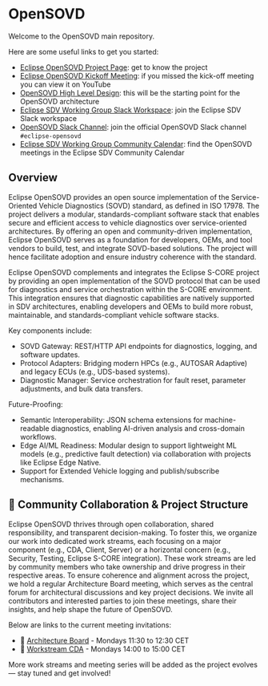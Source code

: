 <!--
# *******************************************************************************
# Copyright (c) 2025 The Contributors to Eclipse OpenSOVD (see CONTRIBUTORS)
#
# See the NOTICE file(s) distributed with this work for additional
# information regarding copyright ownership.
#
# This program and the accompanying materials are made available under the
# terms of the Apache License Version 2.0 which is available at
# https://www.apache.org/licenses/LICENSE-2.0
#
# SPDX-FileCopyrightText: 2025 The Eclipse OpenSOVD contributors
# SPDX-License-Identifier: Apache-2.0
# *******************************************************************************
-->

# OpenSOVD

Welcome to the OpenSOVD main repository.

Here are some useful links to get you started:

- [Eclipse OpenSOVD Project Page](https://projects.eclipse.org/projects/automotive.opensovd): get to know the project
- [Eclipse OpenSOVD Kickoff Meeting](https://www.youtube.com/watch?v=VnMauUXT2cI): if you missed the kick-off meeting you can view it on YouTube
- [OpenSOVD High Level Design](./docs/design/design.md): this will be the starting point for the OpenSOVD architecture
- [Eclipse SDV Working Group Slack Workspace](https://join.slack.com/t/sdvworkinggroup/shared_invite/zt-1yxo8mejp-aul08kAuuOwi2LRbSXvCTw): join the Eclipse SDV Slack workspace
- [OpenSOVD Slack Channel](https://app.slack.com/client/T02MS1M89UH/C0958MQNGP2): join the official OpenSOVD Slack channel `#eclipse-opensovd`
- [Eclipse SDV Working Group Community Calendar](https://calendar.google.com/calendar/u/0?cid=Y18yYW1waTJibW9rYTNxdGVyNGRjZWFwMWQ1Z0Bncm91cC5jYWxlbmRhci5nb29nbGUuY29t): find the OpenSOVD meetings in the Eclipse SDV Community Calendar

## Overview

Eclipse OpenSOVD provides an open source implementation of the Service-Oriented Vehicle Diagnostics (SOVD) standard, as defined in ISO 17978.
The project delivers a modular, standards-compliant software stack that enables secure and efficient access to vehicle diagnostics over service-oriented architectures.
By offering an open and community-driven implementation, Eclipse OpenSOVD serves as a foundation for developers, OEMs, and tool vendors to build, test, and integrate SOVD-based solutions.
The project will hence facilitate adoption and ensure industry coherence with the standard.

Eclipse OpenSOVD complements and integrates the Eclipse S-CORE project by providing an open implementation of the SOVD protocol that can be used for diagnostics and service orchestration within the S-CORE environment.
This integration ensures that diagnostic capabilities are natively supported in SDV architectures,
enabling developers and OEMs to build more robust, maintainable, and standards-compliant vehicle software stacks.

Key components include:

- SOVD Gateway: REST/HTTP API endpoints for diagnostics, logging, and software updates.
- Protocol Adapters: Bridging modern HPCs (e.g., AUTOSAR Adaptive) and legacy ECUs (e.g., UDS-based systems).
- Diagnostic Manager: Service orchestration for fault reset, parameter adjustments, and bulk data transfers.

Future-Proofing:

- Semantic Interoperability: JSON schema extensions for machine-readable diagnostics, enabling AI-driven analysis and cross-domain workflows.
- Edge AI/ML Readiness: Modular design to support lightweight ML models (e.g., predictive fault detection) via collaboration with projects like Eclipse Edge Native.
- Support for Extended Vehicle logging and publish/subscribe mechanisms.

## 🤝 Community Collaboration & Project Structure

Eclipse OpenSOVD thrives through open collaboration, shared responsibility, and transparent decision-making.
To foster this, we organize our work into dedicated work streams, each focusing on a major component (e.g.,
CDA, Client, Server) or a horizontal concern (e.g., Security, Testing, Eclipse S-CORE integration). These
work streams are led by community members who take ownership and drive progress in their respective areas.
To ensure coherence and alignment across the project, we hold a regular Architecture Board meeting, which
serves as the central forum for architectural discussions and key project decisions.
We invite all contributors and interested parties to join these meetings, share their insights, and help
shape the future of OpenSOVD.

Below are links to the current meeting invitations:

- 📅 [Architecture Board](meetings/Eclipse_OpenSOVD_-_Architecture_Board.ics) - Mondays 11:30 to 12:30 CET
- 📅 [Workstream CDA](meetings/Eclipse_OpenSOVD_-_Workstream_CDA.ics) - Mondays 14:00 to 15:00 CET

More work streams and meeting series will be added as the project evolves — stay tuned and get involved!
